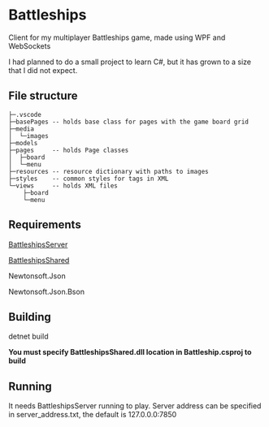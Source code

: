 # Battleships

Client for my multiplayer Battleships game, made using WPF and WebSockets

I had planned to do a small project to learn C#, but it has grown to a size that I did not expect.

## File structure
```
├─.vscode
├─basePages -- holds base class for pages with the game board grid
├─media
│  └─images
├─models
├─pages     -- holds Page classes
│  ├─board
│  └─menu
├─resources -- resource dictionary with paths to images
├─styles    -- common styles for tags in XML
└─views     -- holds XML files
    ├─board
    └─menu
 ```
 
 ## Requirements
 [BattleshipsServer](https://github.com/Awluple/BattleshipsServer)
 
 [BattleshipsShared](https://github.com/Awluple/BattleshipsShared)
 
 Newtonsoft.Json
 
 Newtonsoft.Json.Bson
 
 ## Building
 detnet build
 
**You must specify BattleshipsShared.dll location in Battleship.csproj to build**

 ## Running
It needs BattleshipsServer running to play. Server address can be specified in server_address.txt, the default is 127.0.0.0:7850
